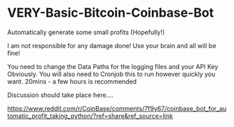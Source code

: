 # VERY-Basic-Bitcoin-Coinbase-Bot
Automatically generate some small profits (Hopefully!)

I am not responsible for any damage done! Use your brain and all will be fine!

You need to change the Data Paths for the logging files and your API Key Obviously. 
You will also need to Cronjob this to run however quickly you want. 20mins - a few hours is recommended

Discussion should take place here....

https://www.reddit.com/r/CoinBase/comments/7f9y67/coinbase_bot_for_automatic_profit_taking_python/?ref=share&ref_source=link

